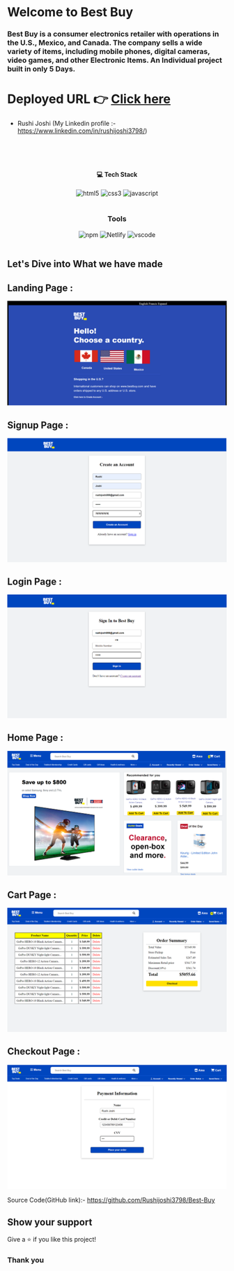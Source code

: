 # Welcome to Best Buy
<h3>Best Buy is a consumer electronics retailer with operations in the U.S., Mexico, and Canada. The company sells a wide variety of items, including mobile phones, digital cameras, video games, and other Electronic Items. An Individual project built in only 5 Days.
</h3>

# Deployed URL 👉 [Click here](https://cheerful-biscuit-e9e33e.netlify.app/)


- Rushi Joshi (My Linkedin profile :- https://www.linkedin.com/in/rushijoshi3798/)

  <br/>

<br/>
<h4 align="center">💻 Tech Stack</h4>
 <div align="center">
 <img src = "https://img.shields.io/badge/html5-%23E34F26.svg?style=for-the-badge&logo=html5&logoColor=white" align="center" alt="html5">
 <img src = "https://img.shields.io/badge/css3-%231572B6.svg?style=for-the-badge&logo=css3&logoColor=white" align="center" alt="css3">
 <img src="https://img.shields.io/badge/javascript-%23323330.svg?style=for-the-badge&logo=javascript&logoColor=%23F7DF1E"  align="center" alt="javascript" />
</div>
<br/>

<div align="center"><h3 align="center">Tools</h3> 
  <img src = "https://img.shields.io/badge/NPM-%23000000.svg?style=for-the-badge&logo=npm&logoColor=white" align="center" alt="npm">
  <img src="https://img.shields.io/badge/netlify-100000?style=for-the-badge&logo=netlify&logoColor=white"  align="center" alt="Netlify"/>
   <img src="https://img.shields.io/badge/Visual%20Studio-5C2D91.svg?style=for-the-badge&logo=visual-studio&logoColor=white"  align="center" alt="vscode"/>
</div>
<br/>

## Let's Dive into What we have made

## Landing Page :

![LandingPage](./images/landing_page.png)

## Signup Page :

![SignupPage](./images/signup_page.png)

## Login Page :

![LoginPage](./images/Login_page.png)

## Home Page :

![HomePage](./images/Home%20Page.png)

## Cart Page :

![cartPage](./images/Cart%20Page.png)

## Checkout Page :

![CheckoutPage](./images/Checkout%20Page.png)


Source Code(GitHub link):- https://github.com/Rushijoshi3798/Best-Buy

## Show your support

Give a ⭐️ if you like this project!

### Thank you
